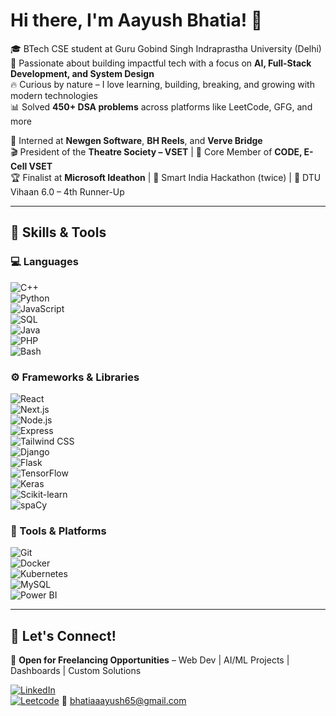 # Hi there, I'm Aayush Bhatia! 👋

🎓 BTech CSE student at Guru Gobind Singh Indraprastha University (Delhi)  
🚀 Passionate about building impactful tech with a focus on **AI, Full-Stack Development, and System Design**  
🔥 Curious by nature – I love learning, building, breaking, and growing with modern technologies  
📊 Solved **450+ DSA problems** across platforms like LeetCode, GFG, and more  

💼 Interned at **Newgen Software**, **BH Reels**, and **Verve Bridge**  
🎬 President of the **Theatre Society – VSET** | 🧠 Core Member of **CODE, E-Cell VSET**  
🏆 Finalist at **Microsoft Ideathon** | 🏅 Smart India Hackathon (twice) | 🥇 DTU Vihaan 6.0 – 4th Runner-Up

---

## 🧠 Skills & Tools

### 💻 Languages  
![C++](https://img.shields.io/badge/-C++-00599C?style=flat&logo=c%2B%2B&logoColor=white)  
![Python](https://img.shields.io/badge/-Python-3776AB?style=flat&logo=python&logoColor=white)  
![JavaScript](https://img.shields.io/badge/-JavaScript-F7DF1E?style=flat&logo=javascript&logoColor=black)  
![SQL](https://img.shields.io/badge/-SQL-003B57?style=flat&logo=postgresql&logoColor=white)  
![Java](https://img.shields.io/badge/-Java-007396?style=flat&logo=java&logoColor=white)  
![PHP](https://img.shields.io/badge/-PHP-777BB4?style=flat&logo=php&logoColor=white)  
![Bash](https://img.shields.io/badge/-Bash-4EAA25?style=flat&logo=gnu-bash&logoColor=white)

### ⚙️ Frameworks & Libraries  
![React](https://img.shields.io/badge/-React-61DAFB?style=flat&logo=react&logoColor=black)  
![Next.js](https://img.shields.io/badge/-Next.js-000000?style=flat&logo=next.js&logoColor=white)  
![Node.js](https://img.shields.io/badge/-Node.js-339933?style=flat&logo=node.js&logoColor=white)  
![Express](https://img.shields.io/badge/-Express-000000?style=flat&logo=express&logoColor=white)  
![Tailwind CSS](https://img.shields.io/badge/-Tailwind_CSS-38B2AC?style=flat&logo=tailwind-css&logoColor=white)  
![Django](https://img.shields.io/badge/-Django-092E20?style=flat&logo=django&logoColor=white)  
![Flask](https://img.shields.io/badge/-Flask-000000?style=flat&logo=flask&logoColor=white)  
![TensorFlow](https://img.shields.io/badge/-TensorFlow-FF6F00?style=flat&logo=tensorflow&logoColor=white)  
![Keras](https://img.shields.io/badge/-Keras-D00000?style=flat&logo=keras&logoColor=white)  
![Scikit-learn](https://img.shields.io/badge/-Scikit--learn-F7931E?style=flat&logo=scikit-learn&logoColor=white)  
![spaCy](https://img.shields.io/badge/-spaCy-09A3D5?style=flat)

### 🧰 Tools & Platforms  
![Git](https://img.shields.io/badge/-Git-F05032?style=flat&logo=git&logoColor=white)  
![Docker](https://img.shields.io/badge/-Docker-2496ED?style=flat&logo=docker&logoColor=white)  
![Kubernetes](https://img.shields.io/badge/-Kubernetes-326CE5?style=flat&logo=kubernetes&logoColor=white)  
![MySQL](https://img.shields.io/badge/-MySQL-4479A1?style=flat&logo=mysql&logoColor=white)  
![Power BI](https://img.shields.io/badge/-Power_BI-F2C811?style=flat&logo=power-bi&logoColor=black)

---
## 🔗 Let's Connect!

💼 **Open for Freelancing Opportunities** – Web Dev | AI/ML Projects | Dashboards | Custom Solutions

[![LinkedIn](https://img.shields.io/badge/-LinkedIn-0A66C2?style=flat&logo=linkedin&logoColor=white)](https://www.linkedin.com/in/aayush-bhatia-739034242/)  
[![Leetcode](https://img.shields.io/badge/-Leetcode-181717?style=flat&logo=github&logoColor=white)]([https://github.com/Aayush-Bhatia](https://leetcode.com/u/ianYFKtbh3/))  
📧 [bhatiaaayush65@gmail.com](mailto:bhatiaaayush65@gmail.com)
